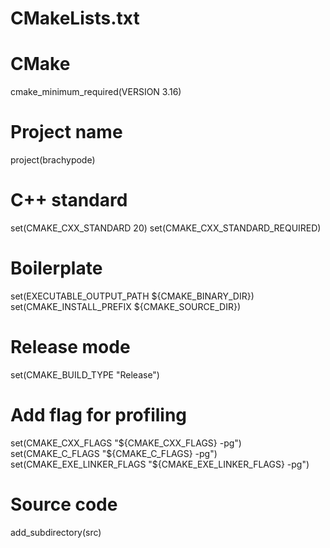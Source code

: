 # CMakeLists.txt

# CMake
cmake_minimum_required(VERSION 3.16)

# Project name
project(brachypode)

# C++ standard
set(CMAKE_CXX_STANDARD 20)
set(CMAKE_CXX_STANDARD_REQUIRED)

# Boilerplate
set(EXECUTABLE_OUTPUT_PATH ${CMAKE_BINARY_DIR})
set(CMAKE_INSTALL_PREFIX ${CMAKE_SOURCE_DIR})

# Release mode
set(CMAKE_BUILD_TYPE "Release")

# Add flag for profiling
set(CMAKE_CXX_FLAGS "${CMAKE_CXX_FLAGS} -pg")
set(CMAKE_C_FLAGS "${CMAKE_C_FLAGS} -pg")
set(CMAKE_EXE_LINKER_FLAGS "${CMAKE_EXE_LINKER_FLAGS} -pg")

# Source code
add_subdirectory(src)
